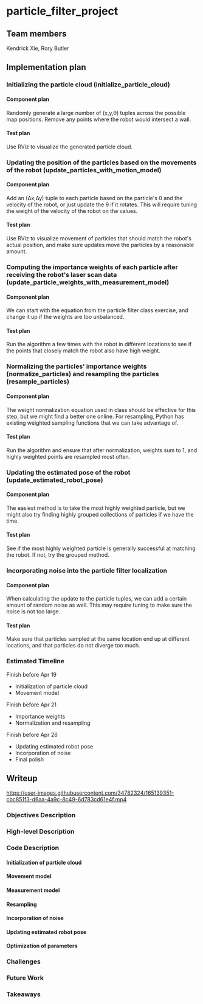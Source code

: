 # particle_filter_project

## Team members
Kendrick Xie, Rory Butler

## Implementation plan

### Initializing the particle cloud (initialize_particle_cloud)

#### Component plan

Randomly generate a large number of (x,y,θ) tuples across the possible map positions. Remove any points where the robot would intersect a wall.

#### Test plan

Use RViz to visualize the generated particle cloud.

### Updating the position of the particles based on the movements of the robot (update_particles_with_motion_model)

#### Component plan

Add an (∆x,∆y) tuple to each particle based on the particle's θ and the velocity of the robot, or just update the θ if it rotates. This will require tuning the weight of the velocity of the robot on the values.

#### Test plan

Use RViz to visualize movement of particles that should match the robot's actual position, and make sure updates move the particles by a reasonable amount.

### Computing the importance weights of each particle after receiving the robot's laser scan data (update_particle_weights_with_measurement_model)

#### Component plan

We can start with the equation from the particle filter class exercise, and change it up if the weights are too unbalanced.

#### Test plan

Run the algorithm a few times with the robot in different locations to see if the points that closely match the robot also have high weight.

### Normalizing the particles' importance weights (normalize_particles) and resampling the particles (resample_particles)

#### Component plan

The weight normalization equation used in class should be effective for this step, but we might find a better one online. For resampling, Python has existing weighted sampling functions that we can take advantage of.

#### Test plan

Run the algorithm and ensure that after normalization, weights sum to 1, and highly weighted points are resampled most often.

### Updating the estimated pose of the robot (update_estimated_robot_pose)

#### Component plan

The easiest method is to take the most highly weighted particle, but we might also try finding highly grouped collections of particles if we have the time.

#### Test plan

See if the most highly weighted particle is generally successful at matching the robot. If not, try the grouped method.

### Incorporating noise into the particle filter localization

#### Component plan

When calculating the update to the particle tuples, we can add a certain amount of random noise as well. This may require tuning to make sure the noise is not too large.

#### Test plan

Make sure that particles sampled at the same location end up at different locations, and that particles do not diverge too much.

### Estimated Timeline

Finish before Apr 19
- Initialization of particle cloud
- Movement model

Finish before Apr 21
- Importance weights
- Normalization and resampling

Finish before Apr 26
- Updating estimated robot pose
- Incorporation of noise
- Final polish

## Writeup

https://user-images.githubusercontent.com/34782324/165139351-cbc851f3-d6aa-4a9c-8c49-6d783cd61e4f.mp4

### Objectives Description
### High-level Description
### Code Description
#### Initialization of particle cloud
#### Movement model
#### Measurement model
#### Resampling
#### Incorporation of noise
#### Updating estimated robot pose
#### Optimization of parameters
### Challenges
### Future Work
### Takeaways
